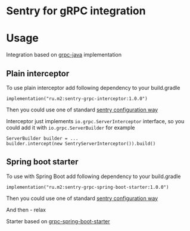 # Sentry for gRPC integration

Usage
=====
Integration based on [grpc-java](https://github.com/grpc/grpc-java) implementation

Plain interceptor
-----------------

To use plain interceptor add following dependency to your build.gradle    

    implementation("ru.m2:sentry-grpc-interceptor:1.0.0")

Then you could use one of standard [sentry configuration way](https://docs.sentry.io/platforms/java/configuration/#setting-the-dsn)

Interceptor just implements `io.grpc.ServerInterceptor` interface, so you could add it with `io.grpc.ServerBuilder` for example

    ServerBuilder builder = ...
    builder.intercept(new SentryServerInterceptor()).build()

Spring boot starter
-----------------

To use with Spring Boot add following dependency to your build.gradle    

    implementation("ru.m2:sentry-grpc-spring-boot-starter:1.0.0")

Then you could use one of standard [sentry configuration way](https://docs.sentry.io/platforms/java/configuration/#setting-the-dsn)

And then - relax

Starter based on [grpc-spring-boot-starter](https://github.com/LogNet/grpc-spring-boot-starter)